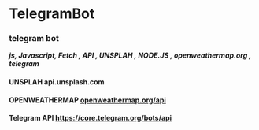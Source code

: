 # TelegramBot
### telegram bot
**_js, Javascript,  Fetch , API , UNSPLAH , NODE.JS , openweathermap.org , telegram_**

 #### UNSPLAH api.unsplash.com
 #### OPENWEATHERMAP [openweathermap.org/api](https://openweathermap.org/api)
 #### Telegram API  https://core.telegram.org/bots/api
